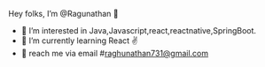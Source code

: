 Hey folks, I’m @Ragunathan 👋
- 👀 I’m interested in Java,Javascript,react,reactnative,SpringBoot.
- 📖 I’m currently learning React ✌️
- 📧 reach me via email #raghunathan731@gmail.com

<!---
RagunathanDev/RagunathanDev is a ✨ special ✨ repository because its `README.md` (this file) appears on your GitHub profile.
You can click the Preview link to take a look at your changes.
--->
